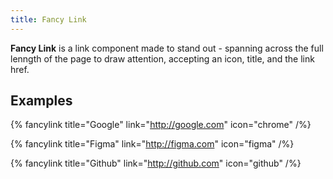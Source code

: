```yaml
---
title: Fancy Link
---
```


**Fancy Link** is a link component made to stand out - spanning across the full lenngth of the page to draw attention, accepting an icon, title, and the link href.

## Examples

{% fancylink title="Google" link="http://google.com" icon="chrome" /%}

{% fancylink title="Figma" link="http://figma.com" icon="figma" /%}

{% fancylink title="Github" link="http://github.com" icon="github" /%}
